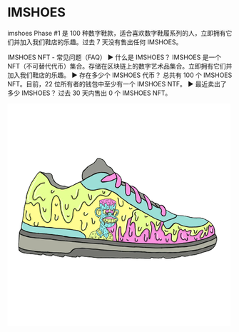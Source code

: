 # IMSHOES

imshoes Phase #1 是 100 种数字鞋款，适合喜欢数字鞋履系列的人，立即拥有它们并加入我们鞋店的乐趣。过去 7 天没有售出任何 IMSHOES。

IMSHOES NFT - 常见问题（FAQ）
▶ 什么是 IMSHOES？
IMSHOES 是一个 NFT（不可替代代币）集合。存储在区块链上的数字艺术品集合。立即拥有它们并加入我们鞋店的乐趣。
▶ 存在多少个 IMSHOES 代币？
总共有 100 个 IMSHOES NFT。目前，22 位所有者的钱包中至少有一个 IMSHOES NTF。
▶ 最近卖出了多少 IMSHOES？
过去 30 天内售出 0 个 IMSHOES NFT。

![NFT](unnamed.png)




